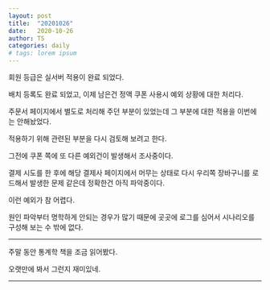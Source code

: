 ```yaml
---
layout: post
title:  "20201026"
date:   2020-10-26
author: TS
categories: daily
# tags: lorem ipsum
---
```


회원 등급은 실서버 적용이 완료 되었다.

배치 등록도 완료 되었고, 이제 남은건 정액 쿠폰 사용시 예외 상황에 대한 처리다.

주문서 페이지에서 별도로 처리해 주던 부분이 있었는데 그 부분에 대한 적용을 이번에는 안해놨었다.

적용하기 위해 관련된 부분을 다시 검토해 보려고 한다.

그전에 쿠폰 쪽에 또 다른 예외건이 발생해서 조사중이다.

결제 시도를 한 후에 해당 결제사 페이지에서 머무는 상태로 다시 우리쪽 장바구니를 로드해서 발생한 문제 같은데 정확한건 아직 파악중이다.

이런 예외가 참 어렵다.

원인 파악부터 명학하게 안되는 경우가 많기 때문에 곳곳에 로그를 심어서 시나리오를 구성해 보는 수 밖에 없다.

---

주말 동안 통계학 책을 조금 읽어봤다.

오랫만에 봐서 그런지 재미있네.

---
